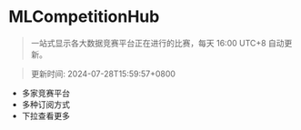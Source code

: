 # MLCompetitionHub

> 一站式显示各大数据竞赛平台正在进行的比赛，每天 16:00 UTC+8 自动更新。
  
> 更新时间: 2024-07-28T15:59:57+0800 

* 多家竞赛平台
* 多种订阅方式
* 下拉查看更多